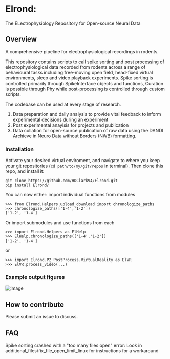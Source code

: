 # Elrond: 
The ELectrophysiology Repository for Open-source Neural Data

## Overview
A comprehensive pipeline for electrophysiological recordings in rodents.

This repository contains scripts to call spike sorting and post processing of electrophysiological data recorded from rodents across a range of behavioural tasks including free-moving open field, head-fixed virtual environments, sleep and video playback experiments. Spike sorting is controlled primarily through SpikeInterface objects and functions, Curation is possible through Phy while post-processing is controlled through custom scripts.

The codebase can be used at every stage of research.
1. Data preparation and daily analysis to provide vital feedback to inform experimental decisions during an experiment
2. Post experimental anaylsis for projects and publication
3. Data collation for open-source publication of raw data using the DANDI Archieve in Neuro Data without Borders (NWB) formatting.

### Installation

Activate your desired virtual enviroment, and navigate to where you keep your git repositories (`cd path/to/my/git/repos` in terminal). Then clone this repo, and install it:

```
git clone https://github.com/HDClark94/Elrond.git
pip install Elrond/
```

You can now either: import individual functions from modules
```
>>> from Elrond.Helpers.upload_download import chronologize_paths
>>> chronologize_paths(['1-4','1-2'])
['1-2', '1-4']
```

Or import submodules and use functions from each
```
>>> import Elrond.Helpers as ElHelp
>>> ElHelp.chronologize_paths(['1-4','1-2'])
['1-2', '1-4']
```
or
```
>>> import Elrond.P2_PostProcess.VirtualReality as ElVR
>>> ElVR.process_video(...)
```


### Example output figures
![image](https://user-images.githubusercontent.com/16649631/123976239-e806cd80-d9b5-11eb-839b-28c86352e201.png)

## How to contribute
Please submit an issue to discuss.

## FAQ
Spike sorting crashed with a "too many files open" error: Look in additional_files/fix_file_open_limit_linux for instructions for a workaround
